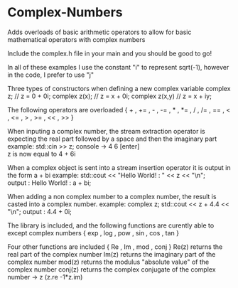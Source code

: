 # Complex-Numbers
Adds overloads of basic arithmetic operators to allow for basic mathematical operators with complex numbers

Include the complex.h file in your main and you should be good to go!

In all of these examples I use the constant "i" to represent sqrt(-1), however in the code, I prefer to use "j"

Three types of constructors when defining a new complex variable
complex z;      // z = 0 + 0i;
complex z(x);   // z = x + 0i;
complex z(x,y)  // z = x + iy;

The following operators are overloaded
{ + , += , - , -= , * , *= , / , /= , == , < , <= , > , >= , << , >> }

When inputing a complex number, the stream extraction operator is expecting the real part followed by a space 
and then the imaginary part
example:  std::cin >> z;
console -> 4 6 [enter]  
z is now equal to 4 + 6i

When a complex object is sent into a stream insertion operator it is output in the form a + bi
example:  std::cout << "Hello World! : " << z << "\n";  
output :  Hello World! : a + bi;

When adding a non complex number to a complex number, the result is casted into a complex number.
example: 
complex z;
std::cout << z + 4.4 << "\n";
output : 4.4 + 0i;

The <cmath> library is included, and the following functions are curently able to except complex numbers
{ exp , log , pow , sin , cos , tan }

Four other functions are included
{ Re , Im , mod , conj } 
Re(z) returns the real part of the complex number
Im(z) returns the imaginary part of the complex number
mod(z) returns the modulus "absolute value" of the complex number
conj(z) returns the complex conjugate of the complex number -> z  (z.re -1*z.im)
